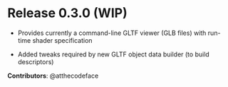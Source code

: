 # Release 0.3.0 (WIP)

- Provides currently a command-line GLTF viewer (GLB files) with run-time shader specification

- Added tweaks required by new GLTF object data builder (to build descriptors)

**Contributors**: @atthecodeface
